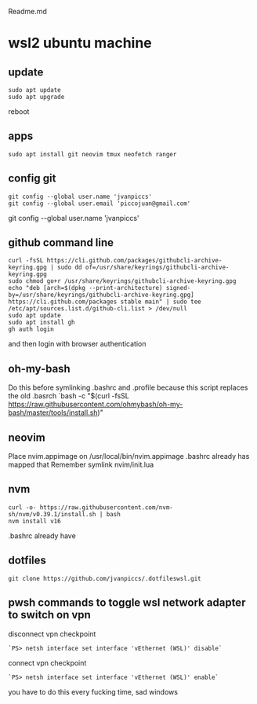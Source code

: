 Readme.md

# wsl2 ubuntu machine

## update
```
sudo apt update
sudo apt upgrade
```
reboot

## apps
```
sudo apt install git neovim tmux neofetch ranger
```

## config git
```
git config --global user.name 'jvanpiccs'
git config --global user.email 'piccojuan@gmail.com'
```
git config --global user.name 'jvanpiccs'

## github command line
```
curl -fsSL https://cli.github.com/packages/githubcli-archive-keyring.gpg | sudo dd of=/usr/share/keyrings/githubcli-archive-keyring.gpg
sudo chmod go+r /usr/share/keyrings/githubcli-archive-keyring.gpg
echo "deb [arch=$(dpkg --print-architecture) signed-by=/usr/share/keyrings/githubcli-archive-keyring.gpg] https://cli.github.com/packages stable main" | sudo tee /etc/apt/sources.list.d/github-cli.list > /dev/null
sudo apt update
sudo apt install gh
gh auth login
```
and then login with browser authentication

## oh-my-bash
Do this before symlinking .bashrc and .profile because this script replaces the old .basrch
`bash -c "$(curl -fsSL https://raw.githubusercontent.com/ohmybash/oh-my-bash/master/tools/install.sh)"

## neovim
Place nvim.appimage on /usr/local/bin/nvim.appimage
.bashrc already has mapped that
Remember symlink nvim/init.lua

## nvm
```
curl -o- https://raw.githubusercontent.com/nvm-sh/nvm/v0.39.1/install.sh | bash
nvm install v16
```
.bashrc already have

## dotfiles
```
git clone https://github.com/jvanpiccs/.dotfileswsl.git
```
## pwsh commands to toggle wsl network adapter to switch on vpn
disconnect vpn checkpoint
```
`PS> netsh interface set interface 'vEthernet (WSL)' disable`
```
connect vpn checkpoint
```
`PS> netsh interface set interface 'vEthernet (WSL)' enable`
```
you have to do this every fucking time, sad windows
